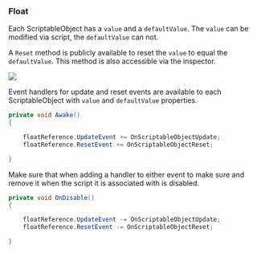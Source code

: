 ### Float

Each ScriptableObject has a `value` and a `defaultValue`. The `value` can be modified via script, the `defaultValue` can not.

A `Reset` method is publicly available to reset the `value` to equal the `defaultValue`. This method is also accessible via the inspector.

![](https://i.imgur.com/xMX202E.png)

Event handlers for update and reset events are available to each ScriptableObject with `value` and `defaultValue` properties.

```csharp
private void Awake()
{

    floatReference.UpdateEvent += OnScriptableObjectUpdate;
    floatReference.ResetEvent += OnScriptableObjectReset;

}
```

Make sure that when adding a handler to either event to make sure and remove it when the script it is associated with is disabled.

```csharp
private void OnDisable()
{

    floatReference.UpdateEvent -= OnScriptableObjectUpdate;
    floatReference.ResetEvent -= OnScriptableObjectReset;

}
```
